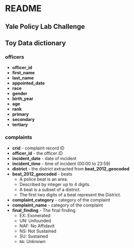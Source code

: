 # README #

## Yale Policy Lab Challenge ##


## Toy Data dictionary ##

### officers
- **officer_id**
- **first_name**
- **last_name**
- **appointed_date**
- **race**
- **gender**
- **birth_year**
- **age**
- **rank**
- **primary**
- **secondary**
- **tertiary**

### complaints
- **crid** - complaint record ID
- **officer_id** - the officer ID
- **incident_date** - date of incident
- **incident_time** - time of incident (00:00 to 23:59)
- **district** - the district extracted from **beat_2012_geocoded**
- **beat_2012_geocoded** - beats
  - A police beat is an area.
  - Described by integer up to 4 digits.
  - A beat is a subset of a district.
  - The first two digits of a beat represent the District.
- **complaint_category** - category of the complaint
- **complaint_name** - category of the complaint
- **final_finding** - The final finding
  - EX: Exonerated
  - UN: Unfounded
  - NAF: No Affidavit
  - NS: Not Sustained
  - SU: Sustained
  - `NA`: Unknown


